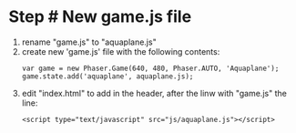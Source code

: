# Step \# New game.js file
1. rename "game.js" to "aquaplane.js"
2. create new 'game.js' file with the following contents:
   ```
   var game = new Phaser.Game(640, 480, Phaser.AUTO, 'Aquaplane');
   game.state.add('aquaplane', aquaplane.js);
   ```
3. edit "index.html" to add in the header, after the linw with "game.js" the line:
   ```
   <script type="text/javascript" src="js/aquaplane.js"></script>
   ```


